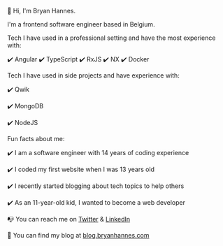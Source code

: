 👋 Hi, I'm Bryan Hannes.

I'm a frontend software engineer based in Belgium. 

Tech I have used in a professional setting and have the most experience with:

✔️ Angular
✔️ TypeScript
✔️ RxJS
✔️ NX
✔️ Docker

Tech I have used in side projects and have experience with:

✔️ Qwik

✔️ MongoDB

✔️ NodeJS

Fun facts about me:

✔️ I am a software engineer with 14 years of coding experience

✔️ I coded my first website when I was 13 years old

✔️ I recently started blogging about tech topics to help others

✔️ As an 11-year-old kid, I wanted to become a web developer



📭 You can reach me on <a href="https://twitter.com/BryanHannes" target="_blank">Twitter</a> & <a href="https://www.linkedin.com/in/bryan-hannes/" target="_blank">LinkedIn</a>

📑 You can find my blog at <a href="https://blog.bryanhannes.com/" target="_blank">blog.bryanhannes.com</a>
